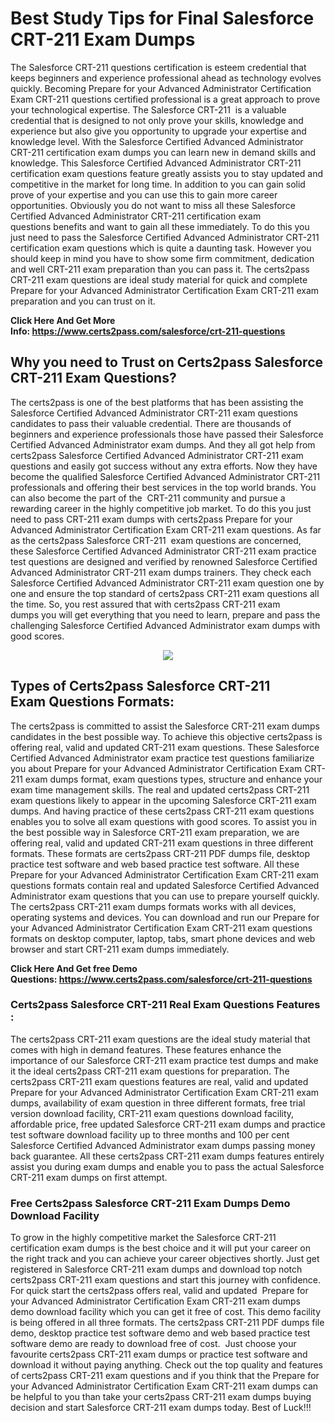 <h1><strong>Best Study Tips for Final Salesforce CRT-211 Exam Dumps</strong></h1>

<p>The Salesforce CRT-211 questions certification is esteem credential that keeps beginners and experience professional ahead as technology evolves quickly. Becoming Prepare for your Advanced Administrator Certification Exam CRT-211 questions certified professional is a great approach to prove your technological expertise. The Salesforce CRT-211  is a valuable credential that is designed to not only prove your skills, knowledge and experience but also give you opportunity to upgrade your expertise and knowledge level. With the Salesforce Certified Advanced Administrator CRT-211 certification exam dumps you can learn new in demand skills and knowledge. This Salesforce Certified Advanced Administrator CRT-211 certification exam questions feature greatly assists you to stay updated and competitive in the market for long time. In addition to you can gain solid prove of your expertise and you can use this to gain more career opportunities. Obviously you do not want to miss all these Salesforce Certified Advanced Administrator CRT-211 certification exam questions benefits and want to gain all these immediately. To do this you just need to pass the Salesforce Certified Advanced Administrator CRT-211 certification exam questions which is quite a daunting task. However you should keep in mind you have to show some firm commitment, dedication and well CRT-211 exam preparation than you can pass it. The certs2pass CRT-211 exam questions are ideal study material for quick and complete Prepare for your Advanced Administrator Certification Exam CRT-211 exam preparation and you can trust on it.</p>

<p><strong>Click Here And Get More Info: <a href="https://www.certs2pass.com/salesforce/crt-211-questions">https://www.certs2pass.com/salesforce/crt-211-questions</a></strong></p>

<h2><strong>Why you need to Trust on Certs2pass Salesforce CRT-211 Exam Questions?</strong></h2>

<p>The certs2pass is one of the best platforms that has been assisting the Salesforce Certified Advanced Administrator CRT-211 exam questions candidates to pass their valuable credential. There are thousands of beginners and experience professionals those have passed their Salesforce Certified Advanced Administrator exam dumps. And they all got help from certs2pass Salesforce Certified Advanced Administrator CRT-211 exam questions and easily got success without any extra efforts. Now they have become the qualified Salesforce Certified Advanced Administrator CRT-211 professionals and offering their best services in the top world brands. You can also become the part of the  CRT-211 community and pursue a rewarding career in the highly competitive job market. To do this you just need to pass CRT-211 exam dumps with certs2pass Prepare for your Advanced Administrator Certification Exam CRT-211 exam questions. As far as the certs2pass Salesforce CRT-211  exam questions are concerned, these Salesforce Certified Advanced Administrator CRT-211 exam practice test questions are designed and verified by renowned Salesforce Certified Advanced Administrator CRT-211 exam dumps trainers. They check each Salesforce Certified Advanced Administrator CRT-211 exam question one by one and ensure the top standard of certs2pass CRT-211 exam questions all the time. So, you rest assured that with certs2pass CRT-211 exam dumps you will get everything that you need to learn, prepare and pass the challenging Salesforce Certified Advanced Administrator exam dumps with good scores.</p>

<p style="text-align: center;"><img src="https://i.ibb.co/KqxymRr/161103-143.jpg" /></p>

<h2><strong>Types of Certs2pass Salesforce CRT-211 Exam Questions Formats:</strong></h2>

<p>The certs2pass is committed to assist the Salesforce CRT-211 exam dumps candidates in the best possible way. To achieve this objective certs2pass is offering real, valid and updated CRT-211 exam questions. These Salesforce Certified Advanced Administrator exam practice test questions familiarize you about Prepare for your Advanced Administrator Certification Exam CRT-211 exam dumps format, exam questions types, structure and enhance your exam time management skills. The real and updated certs2pass CRT-211 exam questions likely to appear in the upcoming Salesforce CRT-211 exam dumps. And having practice of these certs2pass CRT-211 exam questions enables you to solve all exam questions with good scores. To assist you in the best possible way in Salesforce CRT-211 exam preparation, we are offering real, valid and updated CRT-211 exam questions in three different formats. These formats are certs2pass CRT-211 PDF dumps file, desktop practice test software and web based practice test software. All these Prepare for your Advanced Administrator Certification Exam CRT-211 exam questions formats contain real and updated Salesforce Certified Advanced Administrator exam questions that you can use to prepare yourself quickly. The certs2pass CRT-211 exam dumps formats works with all devices, operating systems and devices. You can download and run our Prepare for your Advanced Administrator Certification Exam CRT-211 exam questions formats on desktop computer, laptop, tabs, smart phone devices and web browser and start CRT-211 exam dumps immediately.</p>

<p><strong>Click Here And Get free Demo Questions: <a href="https://www.certs2pass.com/salesforce/crt-211-questions">https://www.certs2pass.com/salesforce/crt-211-questions</a></strong></p>

<h3><strong>Certs2pass Salesforce CRT-211 Real Exam Questions Features :</strong></h3>

<p>The certs2pass CRT-211 exam questions are the ideal study material that comes with high in demand features. These features enhance the importance of our Salesforce CRT-211 exam practice test dumps and make it the ideal certs2pass CRT-211 exam questions for preparation. The certs2pass CRT-211 exam questions features are real, valid and updated Prepare for your Advanced Administrator Certification Exam CRT-211 exam dumps, availability of exam question in three different formats, free trial version download facility, CRT-211 exam questions download facility, affordable price, free updated Salesforce CRT-211 exam dumps and practice test software download facility up to three months and 100 per cent Salesforce Certified Advanced Administrator exam dumps passing money back guarantee. All these certs2pass CRT-211 exam dumps features entirely assist you during exam dumps and enable you to pass the actual Salesforce CRT-211 exam dumps on first attempt.</p>

<h3><strong>Free Certs2pass Salesforce CRT-211 Exam Dumps Demo Download Facility</strong></h3>

<p>To grow in the highly competitive market the Salesforce CRT-211 certification exam dumps is the best choice and it will put your career on the right track and you can achieve your career objectives shortly. Just get registered in Salesforce CRT-211 exam dumps and download top notch certs2pass CRT-211 exam questions and start this journey with confidence. For quick start the certs2pass offers real, valid and updated  Prepare for your Advanced Administrator Certification Exam CRT-211 exam dumps demo download facility which you can get it free of cost. This demo facility is being offered in all three formats. The certs2pass CRT-211 PDF dumps file demo, desktop practice test software demo and web based practice test software demo are ready to download free of cost.  Just choose your favourite certs2pass CRT-211 exam dumps or practice test software and download it without paying anything. Check out the top quality and features of certs2pass CRT-211 exam questions and if you think that the Prepare for your Advanced Administrator Certification Exam CRT-211 exam dumps can be helpful to you than take your certs2pass CRT-211 exam dumps buying decision and start Salesforce CRT-211 exam dumps today. Best of Luck!!!</p>

<p> </p>
